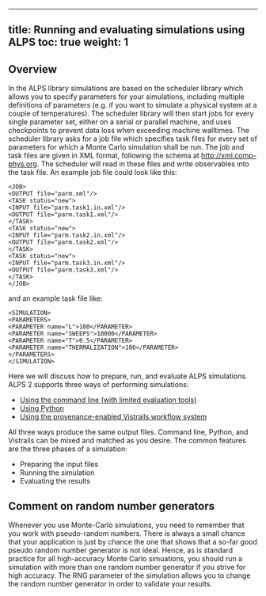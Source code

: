 
---
title: Running and evaluating simulations using ALPS
toc: true
weight: 1
---

## Overview

In the ALPS library simulations are based on the scheduler library which allows you to specify parameters for your simulations, including multiple definitions of parameters (e.g. if you want to simulate a physical system at a couple of temperatures). The scheduler library will then start jobs for every single parameter set, either on a serial or parallel machine, and uses checkpoints to prevent data loss when exceeding machine walltimes. The scheduler library asks for a job file which specifies task files for every set of parameters for which a Monte Carlo simulation shall be run. The job and task files are given in XML format, following the schema at http://xml.comp-phys.org. The scheduler will read in these files and write observables into the task file. An example job file could look like this:

    <JOB>
    <OUTPUT file="parm.xml"/>
    <TASK status="new">
    <INPUT file="parm.task1.in.xml"/>
    <OUTPUT file="parm.task1.xml"/>
    </TASK>
    <TASK status="new">
    <INPUT file="parm.task2.in.xml"/>
    <OUTPUT file="parm.task2.xml"/>
    </TASK>
    <TASK status="new">
    <INPUT file="parm.task3.in.xml"/>
    <OUTPUT file="parm.task3.xml"/>
    </TASK> 
    </JOB>

and an example task file like:

    <SIMULATION>
    <PARAMETERS>
    <PARAMETER name="L">100</PARAMETER>
    <PARAMETER name="SWEEPS">10000</PARAMETER>
    <PARAMETER name="T">0.5</PARAMETER>
    <PARAMETER name="THERMALIZATION">100</PARAMETER>
    </PARAMETERS> 
    </SIMULATION>
    
Here we will discuss how to prepare, run, and evaluate ALPS simulations. ALPS 2 supports three ways of performing simulations:

- [Using the command line \(with limited evaluation tools\)](../commandline)
- [Using Python](../usepython)
- [Using the provenance-enabled Vistrails workflow system](../usevistrails)

All three ways produce the same output files. Command line, Python, and Vistrails can be mixed and matched as you desire. The common features are the three phases of a simulation:

- Preparing the input files
- Running the simulation
- Evaluating the results 

## Comment on random number generators

Whenever you use Monte-Carlo simulations, you need to remember that you work with pseudo-random numbers. There is always a small chance that your application is just by chance the one that shows that a so-far good pseudo random number generator is not ideal. Hence, as is standard practice for all high-accuracy Monte Carlo simuations, you should run a simulation with more than one random number generator if you strive for high accuracy. The RNG parameter of the simulation allows you to change the random number generator in order to validate your results.



